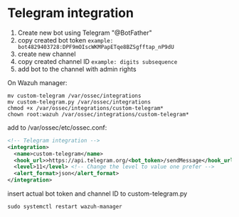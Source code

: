 # Telegram integration

1. Create new bot using Telegram "@BotFather"
2. copy created bot token ```example: bot4829403728:DPF9mOIscWKMPapETqe8BZSgfftap_nP9dU```
3. create new channel
4. copy created channel ID ```example: digits subsequence```
5. add bot to the channel with admin rights
   
On Wazuh manager:
```
mv custom-telegram /var/ossec/integrations
mv custom-telegram.py /var/ossec/integrations
chmod +x /var/ossec/integrations/custom-telegram*
chown root:wazuh /var/ossec/integrations/custom-telegram*
```
add to /var/ossec/etc/ossec.conf:
```xml
<!-- Telegram integration -->
<integration>
  <name>custom-telegram</name>
  <hook_url>>https://api.telegram.org/<bot_token>/sendMessage</hook_url> <!-- Substitute <bot_token> for actual one -->
  <level>11</level> <!-- Change the level to value one prefer -->
  <alert_format>json</alert_format>
</integration>
```
insert actual bot token and channel ID to custom-telegram.py
```
sudo systemctl restart wazuh-manager
```
